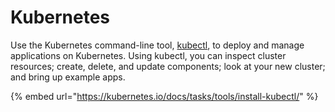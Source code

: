 # Kubernetes

Use the Kubernetes command-line tool, [kubectl](https://kubernetes.io/docs/user-guide/kubectl/), to deploy and manage applications on Kubernetes. Using kubectl, you can inspect cluster resources; create, delete, and update components; look at your new cluster; and bring up example apps.

{% embed url="https://kubernetes.io/docs/tasks/tools/install-kubectl/" %}

